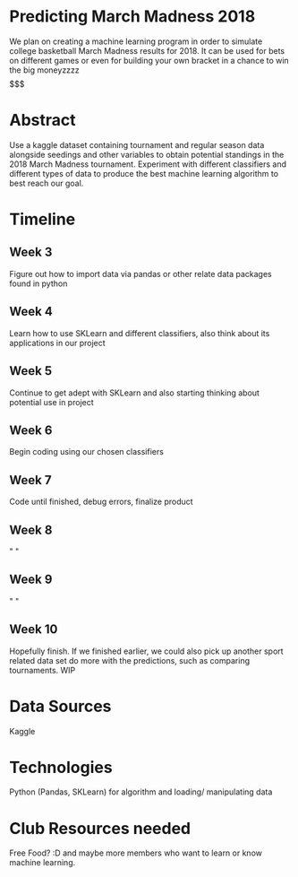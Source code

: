 # Predicting March Madness 2018
We plan on creating a machine learning program in order to simulate college basketball March Madness results for 2018. It can be used for bets on different games or even for building your own bracket in a chance to win the big moneyzzzz $$$$$$$ 

# Abstract
Use a kaggle dataset containing tournament and regular season data alongside seedings and other variables to obtain potential standings in the 2018 March Madness tournament. Experiment with different classifiers and different types of data to produce the best machine learning algorithm to best reach our goal. 

# Timeline
## Week 3
Figure out how to import data via pandas or other relate data packages found in python

## Week 4
Learn how to use SKLearn and different classifiers, also think about its applications in our project

## Week 5
Continue to get adept with SKLearn and also starting thinking about potential use in project

## Week 6
Begin coding using our chosen classifiers 

## Week 7
Code until finished, debug errors, finalize product

## Week 8
" "

## Week 9
" "

## Week 10
Hopefully finish. If we finished earlier, we could also pick up another sport related data set do more with the predictions, such as comparing tournaments. WIP 

# Data Sources
Kaggle

# Technologies
Python (Pandas, SKLearn) for algorithm and loading/ manipulating data

# Club Resources needed
Free Food? :D and maybe more members who want to learn or know machine learning. 


